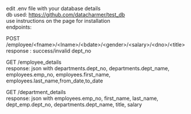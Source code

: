 edit .env file with your database details <br>
db used: 
https://github.com/datacharmer/test_db <br>
use instructions on the page for installation<br>
endpoints: 
 
POST /employee/\<fname\>/\<lname\>/\<bdate\>/\<gender\>/\<salary\>/\<dno\>/\<title\>  <br>
response :
success/invalid dept_no
 
GET /employee_details <br>
response: 
json with departments.dept_no, departments.dept_name, employees.emp_no, employees.first_name, employees.last_name,from_date,to_date 
 
GET /department_details <br>
response: 
json with employees.emp_no, first_name, last_name, dept_emp.dept_no, departments.dept_name, title, salary 

